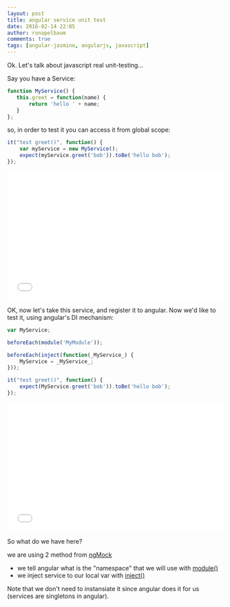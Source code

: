```yaml
---
layout: post
title: angular service unit test
date: 2016-02-14 22:05
author: ronapelbaum
comments: true
tags: [angular-jasmine, angularjs, javascript]
---
```

Ok. Let's talk about javascript real unit-testing...

Say you have a Service:

```javascript
function MyService() {
   this.greet = function(name) {
       return 'hello ' + name;
   }
};
```

so, in order to test it you can access it from global scope:

```javascript
it("test greet()", function() {
    var myService = new MyService();
    expect(myService.greet('bob')).toBe('hello bob');
});
```

<iframe width="100%" height="300" src="//jsfiddle.net/ronapelbaum/4uwetpy5/embedded/js,result/" allowfullscreen="allowfullscreen" frameborder="0"></iframe>

OK, now let's take this service, and register it to angular.
Now we'd like to test it, using angular's DI mechanism:

```javascript
var MyService;

beforeEach(module('MyModule'));

beforeEach(inject(function(_MyService_) {
    MyService = _MyService_;
}));

it("test greet()", function() {
    expect(MyService.greet('bob')).toBe('hello bob');
});
```

<iframe width="100%" height="300" src="//jsfiddle.net/ronapelbaum/m6Ltvh82/embedded/js,result/" allowfullscreen="allowfullscreen" frameborder="0"></iframe>


So what do we have here?

we are using 2 method from [ngMock](https://docs.angularjs.org/api/ngMock)
- we tell angular what is the "namespace" that we will use with [module()](https://docs.angularjs.org/api/ngMock/function/angular.mock.module)
- we inject service to our local var with [inject()](https://docs.angularjs.org/api/ngMock/function/angular.mock.inject)

Note that we don't need to instansiate it since angular does it for us (services are singletons in angular).
